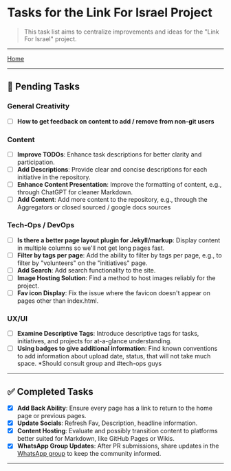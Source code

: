 # Tasks for the Link For Israel Project

> This task list aims to centralize improvements and ideas for the "Link For Israel" project.

---
[Home](home.md)

---

## 🚧 Pending Tasks

### General Creativity

- [ ] **How to get feedback on content to add / remove from non-git users**

### Content

- [ ] **Improve TODOs**: Enhance task descriptions for better clarity and participation.
- [ ] **Add Descriptions**: Provide clear and concise descriptions for each initiative in the repository.
- [ ] **Enhance Content Presentation**: Improve the formatting of content, e.g., through ChatGPT for cleaner Markdown.
- [ ] **Add Content**: Add more content to the repository, e.g., through the Aggregators or closed sourced / google docs sources

### Tech-Ops / DevOps

- [ ] **Is there a better page layout plugin for Jekyll/markup**: Display content in multiple columns so we'll not get long pages fast.
- [ ] **Filter by tags per page**: Add the ability to filter by tags per page, e.g., to filter by "volunteers" on the "initiatives" page.
- [ ] **Add Search**: Add search functionality to the site.
- [ ] **Image Hosting Solution**: Find a method to host images reliably for the project.
- [ ] **Fav icon Display**: Fix the issue where the favicon doesn't appear on pages other than index.html.

### UX/UI

- [ ] **Examine Descriptive Tags**: Introduce descriptive tags for tasks, initiatives, and projects for at-a-glance understanding.
- [ ] **Using badges to give additional information**: Find known conventions to add information about upload date, status, that will not take much space. *Should consult group and #tech-ops guys

---

## ✅ Completed Tasks

- [x] **Add Back Ability**: Ensure every page has a link to return to the home page or previous pages.
- [x] **Update Socials**: Refresh Fav, Description, headline information.
- [x] **Content Hosting**: Evaluate and possibly transition content to platforms better suited for Markdown, like GitHub Pages or Wikis.
- [x] **WhatsApp Group Updates**: After PR submissions, share updates in the [WhatsApp group](https://chat.whatsapp.com/JjD8eijWfDXD10QbM2VyaX) to keep the community informed.

---
